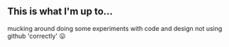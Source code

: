 ## This is what I'm up to...

mucking around
doing some experiments with code and design
not using github 'correctly' 😛
